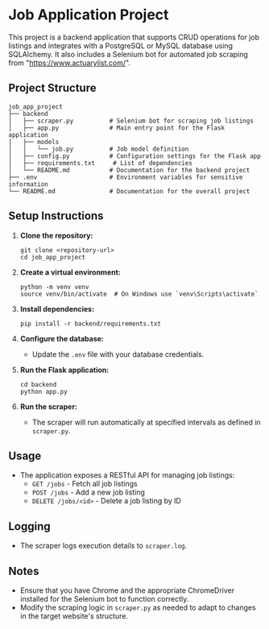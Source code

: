 # Job Application Project

This project is a backend application that supports CRUD operations for job listings and integrates with a PostgreSQL or MySQL database using SQLAlchemy. It also includes a Selenium bot for automated job scraping from "https://www.actuarylist.com/".

## Project Structure

```
job_app_project
├── backend
│   ├── scraper.py          # Selenium bot for scraping job listings
│   ├── app.py              # Main entry point for the Flask application
│   ├── models
│   │   └── job.py          # Job model definition
│   ├── config.py           # Configuration settings for the Flask app
│   ├── requirements.txt     # List of dependencies
│   └── README.md           # Documentation for the backend project
├── .env                    # Environment variables for sensitive information
└── README.md               # Documentation for the overall project
```

## Setup Instructions

1. **Clone the repository:**
   ```
   git clone <repository-url>
   cd job_app_project
   ```

2. **Create a virtual environment:**
   ```
   python -m venv venv
   source venv/bin/activate  # On Windows use `venv\Scripts\activate`
   ```

3. **Install dependencies:**
   ```
   pip install -r backend/requirements.txt
   ```

4. **Configure the database:**
   - Update the `.env` file with your database credentials.

5. **Run the Flask application:**
   ```
   cd backend
   python app.py
   ```

6. **Run the scraper:**
   - The scraper will run automatically at specified intervals as defined in `scraper.py`.

## Usage

- The application exposes a RESTful API for managing job listings:
  - `GET /jobs` - Fetch all job listings
  - `POST /jobs` - Add a new job listing
  - `DELETE /jobs/<id>` - Delete a job listing by ID

## Logging

- The scraper logs execution details to `scraper.log`.

## Notes

- Ensure that you have Chrome and the appropriate ChromeDriver installed for the Selenium bot to function correctly.
- Modify the scraping logic in `scraper.py` as needed to adapt to changes in the target website's structure.
